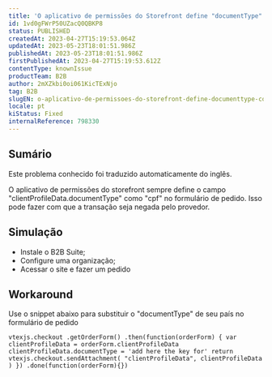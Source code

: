 ```yaml
---
title: 'O aplicativo de permissões do Storefront define "documentType" como "cpf'
id: 1vd0gFWrP50UZacQ0QBKP8
status: PUBLISHED
createdAt: 2023-04-27T15:19:53.064Z
updatedAt: 2023-05-23T18:01:51.986Z
publishedAt: 2023-05-23T18:01:51.986Z
firstPublishedAt: 2023-04-27T15:19:53.612Z
contentType: knownIssue
productTeam: B2B
author: 2mXZkbi0oi061KicTExNjo
tag: B2B
slugEN: o-aplicativo-de-permissoes-do-storefront-define-documenttype-como-cpf
locale: pt
kiStatus: Fixed
internalReference: 798330
---
```


## Sumário

<div class="alert alert-info">
  <p>Este problema conhecido foi traduzido automaticamente do inglês.</p>
</div>


O aplicativo de permissões do storefront sempre define o campo "clientProfileData.documentType" como "cpf" no formulário de pedido. Isso pode fazer com que a transação seja negada pelo provedor.

## Simulação



- Instale o B2B Suite;
- Configure uma organização;
- Acessar o site e fazer um pedido

## Workaround


Use o snippet abaixo para substituir o "documentType" de seu país no formulário de pedido

    vtexjs.checkout .getOrderForm() .then(function(orderForm) { var clientProfileData = orderForm.clientProfileData clientProfileData.documentType = 'add here the key for' return vtexjs.checkout.sendAttachment( "clientProfileData", clientProfileData ) }) .done(function(orderForm){})





